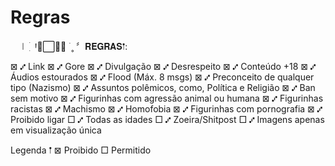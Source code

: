 # Regras
ㅤ㆐ ִ ׄ Ꞌ⠁⃞𝅼🧾 ࣪ ˳ 〞︎𝐑𝐄𝐆𝐑𝐀𝐒𖡡:

⊠ ⑇ Link
⊠ ⑇ Gore
⊠ ⑇ Divulgação
⊠ ⑇ Desrespeito
⊠ ⑇ Conteúdo +18
⊠ ⑇ Áudios estourados
⊠ ⑇ Flood (Máx. 8 msgs)
⊠ ⑇ Preconceito de qualquer tipo (Nazismo)
⊠ ⑇ Assuntos polêmicos, como, Política e Religião
⊠ ⑇ Ban sem motivo
⊠ ⑇ Figurinhas com agressão animal ou humana
⊠ ⑇ Figurinhas racistas
⊠ ⑇ Machismo
⊠ ⑇ Homofobia
⊠ ⑇ Figurinhas com pornografia
⊠ ⑇ Proibido ligar
□ ⑇ Todas as idades
□ ⑇ Zoeira/Shitpost
□ ⑇ Imagens apenas em visualização única

Legenda 𖡡
⊠ Proibido
□ Permitido
